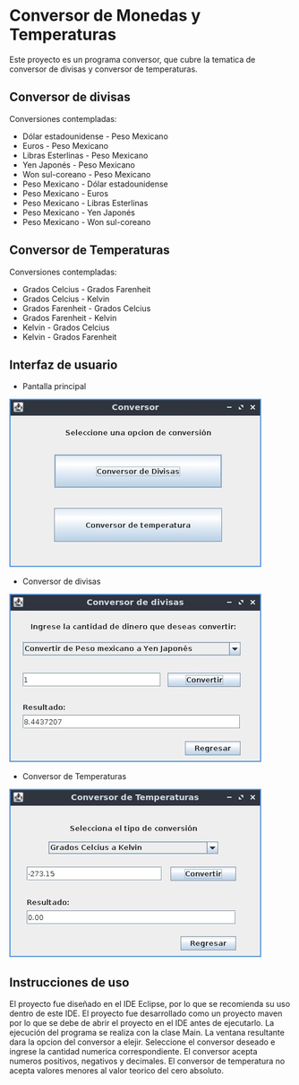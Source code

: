 # Conversor de Monedas y Temperaturas

Este proyecto es un programa conversor, que cubre la tematica de conversor de divisas y conversor de temperaturas.

## Conversor de divisas 

Conversiones contempladas:

* Dólar estadounidense - Peso Mexicano
* Euros - Peso Mexicano
* Libras Esterlinas - Peso Mexicano
* Yen Japonés - Peso Mexicano
* Won sul-coreano - Peso Mexicano
* Peso Mexicano - Dólar estadounidense 
* Peso Mexicano - Euros
* Peso Mexicano - Libras Esterlinas
* Peso Mexicano - Yen Japonés
* Peso Mexicano - Won sul-coreano


## Conversor de Temperaturas

Conversiones contempladas:

* Grados Celcius - Grados Farenheit
* Grados Celcius - Kelvin
* Grados Farenheit - Grados Celcius
* Grados Farenheit - Kelvin
* Kelvin - Grados Celcius
* Kelvin - Grados Farenheit


## Interfaz de usuario

* Pantalla principal

![alt text](./Documentacion/Principal.jpg)

* Conversor de divisas 

![alt text](./Documentacion/Divisas.jpg)

* Conversor de Temperaturas

![alt text](./Documentacion/Temperaturas.jpg)

## Instrucciones de uso

El proyecto fue diseñado en el IDE Eclipse, por lo que se recomienda su uso dentro de este IDE. El proyecto fue desarrollado como un proyecto maven por lo que se debe de abrir el proyecto en el IDE antes de ejecutarlo. La ejecución del programa se realiza con la clase Main. La ventana resultante dara la opcion del conversor a elejir. Seleccione el conversor deseado e ingrese la cantidad numerica correspondiente. El conversor acepta numeros positivos, negativos y decimales. El conversor de temperatura no acepta valores menores al valor teorico del cero absoluto.